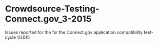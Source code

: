 # Crowdsource-Testing-Connect.gov_3-2015
Issues reported for the for the Connect.gov application compatibility test-cycle 1/2015
